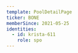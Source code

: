 ```yaml
---
template: PoolDetailPage
ticker: BONE
memberSince: 2021-05-25
identities:
  - id: krista-611
    role: spo
---
```

